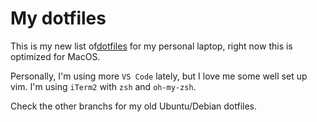 # My dotfiles

This is my new list of[dotfiles](dotfiles.github.io) for my personal laptop,
right now this is optimized for MacOS. 

Personally, I'm using more `VS Code` lately, but I love me some well set up vim.
I'm using `iTerm2` with `zsh` and `oh-my-zsh`. 

Check the other branchs for my old Ubuntu/Debian dotfiles.
